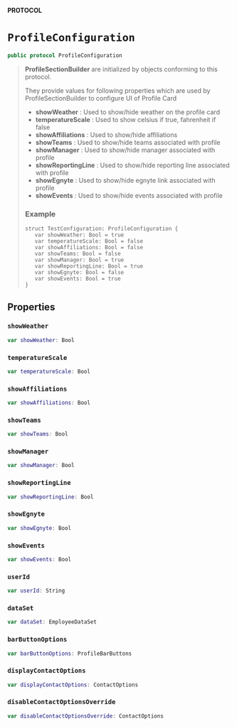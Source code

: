 **PROTOCOL**

# `ProfileConfiguration`

```swift
public protocol ProfileConfiguration
```

>  **ProfileSectionBuilder** are initialized by objects conforming to this protocol.
>
>  They provide values for following properties which are used by ProfileSectionBuilder to configure UI of Profile Card
>  - **showWeather** : Used to show/hide weather on the profile card
>  - **temperatureScale** : Used to show celsius if true, fahrenheit if false
>  - **showAffiliations** : Used to show/hide affiliations
>  - **showTeams** : Used to show/hide teams associated with profile
>  - **showManager** : Used to show/hide manager associated with profile
>  - **showReportingLine** : Used to show/hide reporting line associated with profile
>  - **showEgnyte** : Used to show/hide egnyte link associated with profile
>  - **showEvents** : Used to show/hide events associated with profile
>  ### Example
>  ````
> struct TestConfiguration: ProfileConfiguration {
>     var showWeather: Bool = true
>     var temperatureScale: Bool = false
>     var showAffiliations: Bool = false
>     var showTeams: Bool = false
>     var showManager: Bool = true
>     var showReportingLine: Bool = true
>     var showEgnyte: Bool = false
>     var showEvents: Bool = true
> }
> ````

## Properties
### `showWeather`

```swift
var showWeather: Bool
```

### `temperatureScale`

```swift
var temperatureScale: Bool
```

### `showAffiliations`

```swift
var showAffiliations: Bool
```

### `showTeams`

```swift
var showTeams: Bool
```

### `showManager`

```swift
var showManager: Bool
```

### `showReportingLine`

```swift
var showReportingLine: Bool
```

### `showEgnyte`

```swift
var showEgnyte: Bool
```

### `showEvents`

```swift
var showEvents: Bool
```

### `userId`

```swift
var userId: String
```

### `dataSet`

```swift
var dataSet: EmployeeDataSet
```

### `barButtonOptions`

```swift
var barButtonOptions: ProfileBarButtons
```

### `displayContactOptions`

```swift
var displayContactOptions: ContactOptions
```

### `disableContactOptionsOverride`

```swift
var disableContactOptionsOverride: ContactOptions
```
